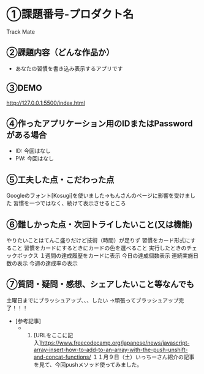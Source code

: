 # ①課題番号-プロダクト名

Track Mate

## ②課題内容（どんな作品か）

- あなたの習慣を書き込み表示するアプリです

## ③DEMO

http://127.0.0.1:5500/index.html

## ④作ったアプリケーション用のIDまたはPasswordがある場合

- ID: 今回はなし
- PW: 今回はなし

## ⑤工夫した点・こだわった点

Googleのフォント[Kosugi]を使いました→もんさんのページに影響を受けました
習慣を一つではなく、続けて表示させるところ

## ⑥難しかった点・次回トライしたいこと(又は機能)

やりたいことはてんこ盛りだけど技術（時間）が足りず
習慣をカード形式にすること
習慣をカードにするときにカードの色を選べること
実行したときのチェックボックス
１週間の達成履歴をカードに表示
今日の達成個数表示
連続実施日数の表示
今週の達成率の表示

## ⑦質問・疑問・感想、シェアしたいこと等なんでも

土曜日までにブラッシュアップ、、、したい
→頑張ってブラッシュアップ完了！！！
- [参考記事]
  - 1. [URLをここに記入]https://www.freecodecamp.org/japanese/news/javascript-array-insert-how-to-add-to-an-array-with-the-push-unshift-and-concat-functions/
  １１月９日（土）いっちーさん紹介の記事を見て、今回pushメソッド使ってみました。